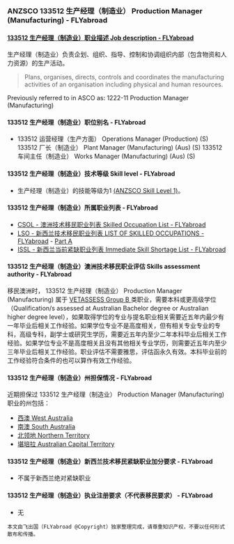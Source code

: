 ### ANZSCO 133512 生产经理（制造业） Production Manager (Manufacturing) - FLYabroad ###

####  [133512 生产经理（制造业）职业描述 Job description - FLYabroad](http://www.flyabroadvisa.com/anzsco/1335.html#133512)

 生产经理（制造业）负责企划、组织、指导、控制和协调组织内部（包含物资和人力资源）的生产活动。

> Plans, organises, directs, controls and coordinates the manufacturing activities of an organisation including physical and human resources.

Previously referred to in ASCO as:
1222-11 Production Manager (Manufacturing)

#### 133512 生产经理（制造业）职位别名 - FLYabroad
 
- 133512	 运营经理（生产方面） Operations Manager (Production) (S)
133512 厂长（制造业） Plant Manager (Manufacturing) (Aus) (S)
133512 车间主任（制造业） Works Manager (Manufacturing) (Aus) (S)

#### 133512 生产经理（制造业）技术等级 Skill level - FLYabroad

- 生产经理（制造业）的技能等级为1 [(ANZSCO Skill Level 1)](http://www.flyabroadvisa.com/anzsco/)。

#### 133512 生产经理（制造业）所属职业列表 - FLYabroad

- [CSOL - 澳洲技术移民职业列表 Skilled Occupation List - FLYabroad](http://www.flyabroadvisa.com/sol/)
- [LSO - 新西兰技术移民职业列表 LIST OF SKILLED OCCUPATIONS - FLYabroad](http://nz.flyabroadvisa.com/lso/) - [Part A](parta)
- [ISSL - 新西兰当前紧缺职业列表 Immediate Skill Shortage List - FLYabroad](http://nz.flyabroadvisa.com/work-residence/issl.html)

#### 133512 生产经理（制造业）澳洲技术移民职业评估 Skills assessment authority - FLYabroad

移民澳洲时， 133512 生产经理（制造业） Production Manager (Manufacturing) 属于 [VETASSESS Group B ](http://www.flyabroadvisa.com/ass/vetassess.html)类职业，需要本科或更高级学位（Qualification/s assessed at Australian Bachelor degree or Australian higher degree level），如果取得学位的专业与提名职业相关需要近五年内最少有一年毕业后相关工作经验。如果学位专业不是高度相关，但有相关专业专业的专科，高级专科，副学士或研究生学历，需要近五年内至少二年本科毕业后相关工作经验。如果学位专业不是高度相关且没有其他相关专业学历，则需要近五年内至少三年毕业后相关工作经验。职业评估不需要雅思，评估函永久有效。本科毕业前的工作经验符合条件的也可以算作有效工作经验。

#### 133512 生产经理（制造业）州担保情况 - FLYabroad

近期担保过 133512 生产经理（制造业） Production Manager (Manufacturing) 职业的州包括：

- [西澳 West Australia](http://www.flyabroadvisa.com/zdb/wa.html)
- [南澳 South Australia](http://www.flyabroadvisa.com/zdb/sa.html)
- [北领地 Northern Territory](http://www.flyabroadvisa.com/zdb/nt.html)
- [堪培拉 Australian Capital Territory](http://www.flyabroadvisa.com/zdb/act.html)

#### 133512 生产经理（制造业）新西兰技术移民紧缺职业加分要求 - FLYabroad

- 不属于新西兰绝对紧缺职业

#### 133512 生产经理（制造业）执业注册要求（不代表移民要求） - FLYabroad

- 无

`本文由飞出国（FLYabroad @Copyright）独家整理完成，请尊重知识产权，不要以任何形式散布和传播。`